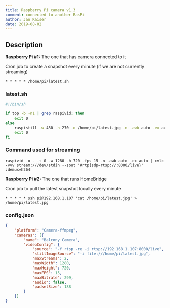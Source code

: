 ```yaml
---
title: Raspberry Pi camera v1.3
comment: connected to another RasPi
author: Jan Kaiser
date: 2019-08-02
---
```

## Description

**Raspberry Pi #1:** The one that has camera connected to it

Cron job to create a snapshot every minute (if we are not currently streaming)

`* * * * * /home/pi/latest.sh`

### latest.sh

```sh
#!/bin/sh

if top -b -n1 | grep raspivid; then
	exit 0
else
	raspistill -w 480 -h 270 -o /home/pi/latest.jpg -n -awb auto -ex auto
	exit 0
fi
```

### Command used for streaming

`raspivid -o - -t 0 -w 1280 -h 720 -fps 15 -n -awb auto -ex auto | cvlc -vvv stream:///dev/stdin --sout '#rtp{sdp=rtsp://:8000/live}' :demux=h264`

**Raspberry Pi #2:** The one that runs HomeBridge

Cron job to pull the latest snapshot locally every minute

`* * * * * ssh pi@192.168.1.107 'cat /home/pi/latest.jpg' > /home/pi/latest.jpg`

### config.json

```json
{
	"platform": "Camera-ffmpeg",
	"cameras": [{
		"name": "Balcony Camera",
		"videoConfig": {
			"source": "-f rtsp -re -i rtsp://192.168.1.107:8000/live",
			"stillImageSource": "-i file:///home/pi/latest.jpg",
			"maxStreams": 2,
			"maxWidth": 1280,
			"maxHeight": 720,
			"maxFPS": 15,
			"maxBitrate": 299,
			"audio": false,
			"packetSize": 188
		}
	}]
}
```